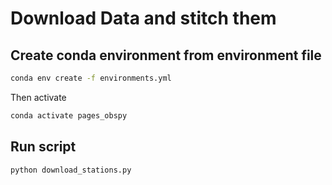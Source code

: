 # Download Data and stitch them

## Create conda environment from environment file

```bash
conda env create -f environments.yml
```

Then activate
```bash
conda activate pages_obspy
```


## Run script

```bash
python download_stations.py
```

